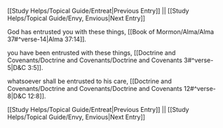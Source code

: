 [[Study Helps/Topical Guide/Entreat|Previous Entry]]  ||  [[Study Helps/Topical Guide/Envy, Envious|Next Entry]]

 God has entrusted you with these things, [[Book of Mormon/Alma/Alma 37#^verse-14|Alma 37:14]].

 you have been entrusted with these things, [[Doctrine and Covenants/Doctrine and Covenants/Doctrine and Covenants 3#^verse-5|D&C 3:5]].

 whatsoever shall be entrusted to his care, [[Doctrine and Covenants/Doctrine and Covenants/Doctrine and Covenants 12#^verse-8|D&C 12:8]].

[[Study Helps/Topical Guide/Entreat|Previous Entry]]  ||  [[Study Helps/Topical Guide/Envy, Envious|Next Entry]]
